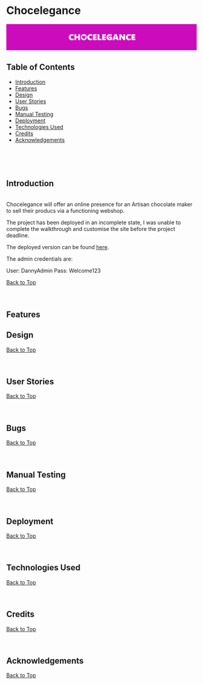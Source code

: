 # Chocelegance

![Hero Image](chocelegance-readme-hero.png)

## Table of Contents

* [Introduction](#introduction)
* [Features](#features)
* [Design](#design)
* [User Stories](#user-stories)
* [Bugs](#bugs)
* [Manual Testing](#manual-testing)
* [Deployment](#deployment)
* [Technologies Used](#technologies-used)
* [Credits](#credits)
* [Acknowledgements](#acknowledgements)
<br>
<br>
<br>

<!-- Introduction Section is below, with a 'Back to Top' anchor link, the link will be shown at the bottom of every section -->
## Introduction
<br>
Chocelegance will offer an online presence for an Artisan chocolate maker to sell their producs via a functioning webshop.

The project has been deployed in an incomplete state, I was unable to complete the walkthrough and customise the site before the project deadline.

The deployed version can be found [here](https://chocelegance-8a274b710b0e.herokuapp.com/).

The admin credentials are:

User: DannyAdmin
Pass: Welcome123

[Back to Top](#chocelegance)
<br>
<br>
<br>



<!-------------------------------------------------------------------------------------------------------------------------------------------------------------------------------------------------------------------------------- FEATURES SECTION -->
## Features 



<!--------------------------------------------------------------------------------------------------------------------------------------------------------------------------------------------------------------------------------- DESIGN SECTION -->
## Design 



[Back to Top](#chocelegance)
<br>
<br>
<br>


<!------------------------------------------------------------------------------------------------------------------------------------------------------------------------------------------------------------------------------ USER STORIES SECTION -->
## User Stories 



[Back to Top](#chocelegance)
<br>
<br>
<br>


<!----------------------------------------------------------------------------------------------------------------------------------------------------------------------------------------------------------------------------------- BUGS SECTION -->
## Bugs 




[Back to Top](#chocelegance)
<br>
<br>
<br>

<!---------------------------------------------------------------------------------------------------------------------------------------------------------------------------------------------------------------------------- MANUAL TESTING SECTION -->
## Manual Testing  



[Back to Top](#chocelegance)
<br>
<br>
<br>


<!------------------------------------------------------------------------------------------------------------------------------------------------------------------------------------------------------------------------ DEPLOYMENT SECTION -->
## Deployment 



[Back to Top](#chocelegance)
<br>
<br>
<br>


<!-------------------------------------------------------------------------------------------------------------------------------------------------------------------------------------------------------------------- TECHNOLOGIES USED SECTION -->
## Technologies Used 



[Back to Top](#chocelegance)
<br>
<br>
<br>

<!------------------------------------------------------------------------------------------------------------------------------------------------------------------------------------------------------------------- CREDITS SECTION -->
## Credits 


[Back to Top](#chocelegance)
<br>
<br>
<br>

<!-------------------------------------------------------------------------------------------------------------------------------------------------------------------------------------------------------------- ACKNOWLEDGEMENTS SECTION -->
## Acknowledgements 


[Back to Top](#chocelegance)
<br>
<br>
<br>